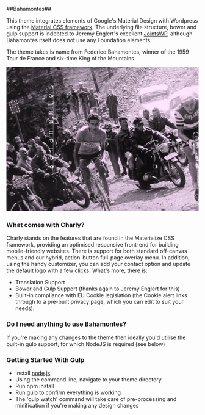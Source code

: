 ##Bahamontes##

This theme integrates elements of Google's Material Design with Wordpress using the [Material CSS framework](http://materializecss.com/). The underlying file structure, bower and gulp support is indebted to Jeremy Englert's excellent [JointsWP](http://www.jointswp.com), although Bahamontes itself does not use any Foundation elements.

The theme takes is name from Federico Bahamontes, winner of the 1959 Tour de France and six-time King of the Mountains.

![alt text][Bahamontes]

[Bahamontes]: https://github.com/alastair38/bahamontes/blob/master/screenshot.png "The Eagle of Toledo"

### What comes with Charly?
Charly stands on the features that are found in the Materialize CSS framework, providing an optimised responsive front-end for building mobile-friendly websites. There is support for both standard off-canvas menus and our hybrid, action-button full-page overlay menu. In addition, using the handy customizer, you can add your contact option and update the default logo with a few clicks. What's more, there is:
- Translation Support
- Bower and Gulp Support (thanks again to Jeremy Englert for this)
- Built-in compliance with EU Cookie legislation (the Cookie alert links through to a pre-built privacy page, which you can edit to suit your needs).

### Do I need anything to use Bahamontes?
If you're making any changes to the theme then ideally you'd utilise the built-in gulp support, for which NodeJS is required (see below)

### Getting Started With Gulp
- Install [node.js](https://nodejs.org).
- Using the command line, navigate to your theme directory
- Run npm install
- Run gulp to confirm everything is working
- The 'gulp watch' command will take care of pre-processing and minification if you're making any design changes
